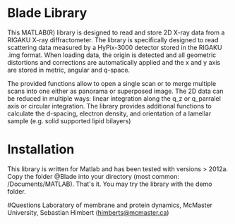 # Blade Library
This MATLAB(R) library is designed to read and store 2D X-ray data from a RIGAKU X-ray diffractometer.
The library is specifically designed to read scattering data measured by a HyPix-3000 detector stored in the RIGAKU .img format. When loading data, the origin is detected and all geometric distortions and corrections are automatically applied and the x and y axis are stored in metric, angular and q-space.

The provided functions allow to open a single scan or to merge multiple scans into one either as panorama or superposed image.
The 2D data can be reduced in multiple ways: linear integration along the q_z or q_parralel axis or circular integration. The library provides additional functions to calculate the d-spacing, electron density, and orientation of a lamellar sample (e.g. solid supported lipid bilayers)

# Installation
This library is written for Matlab and has been tested with versions > 2012a. Copy the folder @Blade into your directory (most common: <User-Directory>/Documents/MATLAB). That's it. You may try the library with the demo folder.

#Questions
Laboratory of membrane and protein dynamics, McMaster University,
Sebastian Himbert (himberts@mcmaster.ca)
